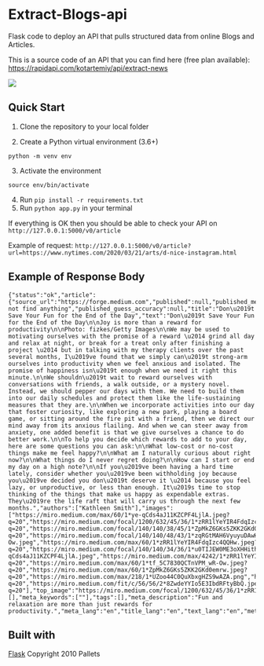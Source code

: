 # Extract-Blogs-api
Flask code to deploy an API that pulls structured data from online Blogs and Articles.

This is a source code of an API that you can find here (free plan available): https://rapidapi.com/kotartemiy/api/extract-news




![](extract_image.png)


## Quick Start
1. Clone the repository to your local folder 


2. Create a Python virtual environment (3.6+)

`python -m venv env`

3. Activate the environment

`source env/bin/activate`

4. Run `pip install -r requirements.txt`
5. Run `python app.py` in your terminal 

If everything is OK then you should be able to check your API on `http://127.0.0.1:5000/v0/article`

Example of request: `http://127.0.0.1:5000/v0/article?url=https://www.nytimes.com/2020/03/21/arts/d-nice-instagram.html`

## Example of Response Body
``` 
{"status":"ok","article":{"source_url":"https://forge.medium.com","published":null,"published_method_found":"Did not find anything","published_guess_accuracy":null,"title":"Don\u2019t Save Your Fun for the End of the Day","text":"Don\u2019t Save Your Fun for the End of the Day\n\nJoy is more than a reward for productivity\n\nPhoto: fizkes/Getty Images\n\nWe may be used to motivating ourselves with the promise of a reward \u2014 grind all day and relax at night, or break for a treat only after finishing a project \u2014 but in talking with my therapy clients over the past several months, I\u2019ve found that we simply can\u2019t strong-arm ourselves into productivity when we feel anxious and isolated. The promise of happiness isn\u2019t enough when we need it right this minute.\n\nWe shouldn\u2019t wait to reward ourselves with conversations with friends, a walk outside, or a mystery novel. Instead, we should pepper our days with them. We need to build them into our daily schedules and protect them like the life-sustaining measures that they are.\n\nWhen we incorporate activities into our day that foster curiosity, like exploring a new park, playing a board game, or sitting around the fire pit with a friend, then we direct our mind away from its anxious flailing. And when we can steer away from anxiety, one added benefit is that we give ourselves a chance to do better work.\n\nTo help you decide which rewards to add to your day, here are some questions you can ask:\n\nWhat low-cost or no-cost things make me feel happy?\n\nWhat am I naturally curious about right now?\n\nWhat things do I never regret doing?\n\nHow can I start or end my day on a high note?\n\nIf you\u2019ve been having a hard time lately, consider whether you\u2019ve been withholding joy because you\u2019ve decided you don\u2019t deserve it \u2014 because you feel lazy, or unproductive, or less than enough. It\u2019s time to stop thinking of the things that make us happy as expendable extras. They\u2019re the life raft that will carry us through the next few months.","authors":["Kathleen Smith"],"images":["https://miro.medium.com/max/60/1*ye-qCds4aJ11KZCPF4LjlA.jpeg?q=20","https://miro.medium.com/focal/1200/632/45/36/1*zRR1lYeYIR4FdqIzc4QQHw.jpeg","https://miro.medium.com/focal/140/140/42/15/1*wsVj1klioqzyOOB1y9RNfg.png","https://miro.medium.com/max/60/1*wsVj1klioqzyOOB1y9RNfg.png?q=20","https://miro.medium.com/focal/140/140/38/45/1*ZpMkZ6GKs5ZKK2GKd0emrw.jpeg","https://miro.medium.com/max/60/1*M6jZ_w3ZrXTha9gr9jlAtw.jpeg?q=20","https://miro.medium.com/focal/140/140/48/43/1*zqRGtMAH6VyuyuDAwHphAA.gif","https://miro.medium.com/focal/140/140/67/49/1*tf_5C7830QCTnVPM_wR-Ow.jpeg","https://miro.medium.com/max/60/1*zRR1lYeYIR4FdqIzc4QQHw.jpeg?q=20","https://miro.medium.com/focal/140/140/34/36/1*u0TIJEW0ME3oXHHithbicA.jpeg","https://miro.medium.com/fit/c/140/140/1*ye-qCds4aJ11KZCPF4LjlA.jpeg","https://miro.medium.com/max/4242/1*zRR1lYeYIR4FdqIzc4QQHw.jpeg","https://miro.medium.com/freeze/max/60/1*zqRGtMAH6VyuyuDAwHphAA.gif?q=20","https://miro.medium.com/max/60/1*tf_5C7830QCTnVPM_wR-Ow.jpeg?q=20","https://miro.medium.com/max/60/1*ZpMkZ6GKs5ZKK2GKd0emrw.jpeg?q=20","https://miro.medium.com/max/218/1*UZoo44C0QuXbxgHZS9wAZA.png","https://miro.medium.com/focal/140/140/46/48/1*M6jZ_w3ZrXTha9gr9jlAtw.jpeg","https://miro.medium.com/max/270/1*Crl55Tm6yDNMoucPo1tvDg.png","https://miro.medium.com/focal/140/140/52/32/1*njQhYAlFWssKl7U68YplHw.jpeg","https://miro.medium.com/max/60/1*njQhYAlFWssKl7U68YplHw.jpeg?q=20","https://miro.medium.com/fit/c/56/56/2*8ZwdeYYIo5E3IbdRFtyBbQ.jpeg","https://miro.medium.com/max/270/1*W_RAPQ62h0em559zluJLdQ.png","https://miro.medium.com/max/60/1*u0TIJEW0ME3oXHHithbicA.jpeg?q=20"],"top_image":"https://miro.medium.com/focal/1200/632/45/36/1*zRR1lYeYIR4FdqIzc4QQHw.jpeg","meta_image":"https://miro.medium.com/focal/1200/632/45/36/1*zRR1lYeYIR4FdqIzc4QQHw.jpeg","movies":[],"meta_keywords":[""],"tags":[],"meta_description":"Fun and relaxation are more than just rewards for productivity.","meta_lang":"en","title_lang":"en","text_lang":"en","meta_favicon":"https://miro.medium.com/fit/c/152/152/1*sHhtYhaCe2Uc3IU0IgKwIQ.png"}}
```

## Built with
[Flask](https://github.com/pallets/flask) Copyright 2010 Pallets

